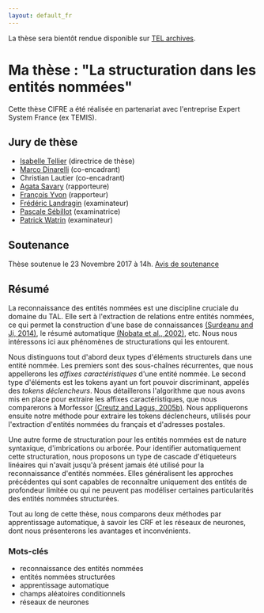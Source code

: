 ```yaml
---
layout: default_fr
---
```


La thèse sera bientôt rendue disponible sur [TEL archives](https://tel.archives-ouvertes.fr/).

# Ma thèse : "La structuration dans les entités nommées"

Cette thèse CIFRE a été réalisée en partenariat avec l'entreprise Expert System France (ex TEMIS).

## Jury de thèse

- [Isabelle Tellier](http://lattice.cnrs.fr/sites/itellier/) (directrice de thèse)
- [Marco Dinarelli](http://marcodinarelli.it/) (co-encadrant)
- Christian Lautier (co-encadrant)
- [Agata Savary](http://www.info.univ-tours.fr/~savary/) (rapporteure)
- [François Yvon](https://perso.limsi.fr/yvon/mysite/mysite.php) (rapporteur)
- [Frédéric Landragin](http://fred.landragin.free.fr) (examinateur)
- [Pascale Sébillot](http://www.irisa.fr/texmex/people/sebillot/index_fr.php) (examinatrice)
- [Patrick Watrin](https://uclouvain.be/fr/repertoires/patrick.watrin) (examinateur)

## Soutenance

Thèse soutenue le 23 Novembre 2017 à 14h. [Avis de soutenance](http://www.univ-paris3.fr/soutenance-de-these-de-m-yoann-dupont-461858.kjsp)

## Résumé

La reconnaissance des entités nommées est une discipline cruciale du domaine du TAL. Elle sert à l'extraction de relations entre entités nommées, ce qui permet la construction d'une base de connaissances [(Surdeanu and Ji, 2014)](https://pdfs.semanticscholar.org/6d54/cce97861b9d38c700e1282d34d5236bf3bdb.pdf), le résumé automatique [(Nobata et al., 2002)](https://pdfs.semanticscholar.org/c500/40ac812c3f3de0cf37802ff87de2dce87821.pdf), etc. Nous nous intéressons ici aux phénomènes de structurations qui les entourent.

Nous distinguons tout d'abord deux types d'éléments structurels dans une entité nommée. Les premiers sont des sous-chaînes récurrentes, que nous appellerons les _affixes caractéristiques_ d'une entité nommée. Le second type d'éléments est les tokens ayant un fort pouvoir discriminant, appelés des _tokens déclencheurs_. Nous détaillerons l'algorithme que nous avons mis en place pour extraire les affixes caractéristiques, que nous comparerons à Morfessor [(Creutz and Lagus, 2005b)](https://pdfs.semanticscholar.org/2d6a/97f83bb8207ea9d88118618ed3ab52054a88.pdf). Nous appliquerons ensuite notre méthode pour extraire les tokens déclencheurs, utilisés pour l'extraction d'entités nommées du français et d'adresses postales.

Une autre forme de structuration pour les entités nommées est de nature syntaxique, d'imbrications ou arborée. Pour identifier automatiquement cette structuration, nous proposons un type de cascade d'étiqueteurs linéaires qui n'avait jusqu'à présent jamais été utilisé pour la reconnaissance d'entités nommées. Elles généralisent les approches précédentes qui sont capables de reconnaître uniquement des entités de profondeur limitée ou qui ne peuvent pas modéliser certaines particularités des entités nommées structurées.

Tout au long de cette thèse, nous comparons deux méthodes par apprentissage automatique, à savoir les CRF et les réseaux de neurones, dont nous présenterons les avantages et inconvénients.

### Mots-clés

- reconnaissance des entités nommées
- entités nommées structurées
- apprentissage automatique
- champs aléatoires conditionnels
- réseaux de neurones
